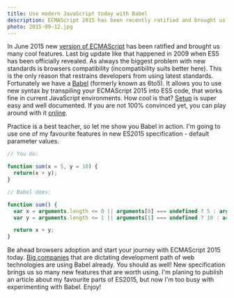```yaml
---
title: Use modern JavaScript today with Babel
description: ECMAScript 2015 has been recently ratified and brought us many cool features. As you may expect, browsers support is the only issue, but not with Babel.
photo: 2015-09-12.jpg
---
```


In June 2015 new [version of ECMAScript](http://www.ecma-international.org/ecma-262/6.0/index.html) has been ratified and brought us many cool features. Last big update like that happened in 2009 when ES5 has been officially revealed. As always the biggest problem with new standards is browsers compatibility (incompatibility suits better here). This is the only reason that restrains developers from using latest standards. Fortunately we have a [Babel](https://babeljs.io/) (formerly known as 6to5). It allows you to use new syntax by transpiling your ECMAScript 2015 into ES5 code, that works fine in current JavaScript environments. How cool is that? [Setup](https://babeljs.io/docs/setup/) is super easy and well documented. If you are not 100% convinced yet, you can play around with it [online](https://babeljs.io/repl/).

Practice is a best teacher, so let me show you Babel in action. I'm going to use one of my favourite features in new ES2015 specification - default parameter values.

```js
// You do:

function sum(x = 5, y = 10) {
  return(x + y);
}
```

```js
// Babel does:

function sum() {
  var x = arguments.length <= 0 || arguments[0] === undefined ? 5 : arguments[0];
  var y = arguments.length <= 1 || arguments[1] === undefined ? 10 : arguments[1];

  return x + y;
}
```

Be ahead browsers adoption and start your journey with ECMAScript 2015 today. [Big companies](https://babeljs.io/users/) that are dictating development path of web technologies are using Babel already. You should as well! New specification brings us so many new features that are worth using. I'm planing to publish an article about my favourite parts of ES2015, but now I'm too busy with experimenting with Babel. Enjoy!
